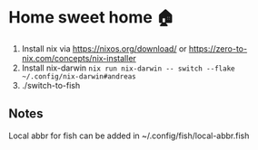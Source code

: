# Home sweet home 🏠

1. Install nix via https://nixos.org/download/ or https://zero-to-nix.com/concepts/nix-installer
2. Install nix-darwin
    `nix run nix-darwin -- switch --flake ~/.config/nix-darwin#andreas`
3. ./switch-to-fish


## Notes

Local abbr for fish can be added in ~/.config/fish/local-abbr.fish
